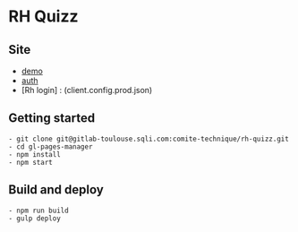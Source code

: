# RH Quizz

## Site
- [demo](http://rh-quizz.comite-technique.static.toulouse.sqli.com/)
- [auth](.user.passwd)
- [Rh login] : (client.config.prod.json)

## Getting started
    - git clone git@gitlab-toulouse.sqli.com:comite-technique/rh-quizz.git
    - cd gl-pages-manager
    - npm install
    - npm start

## Build and deploy
    - npm run build
    - gulp deploy